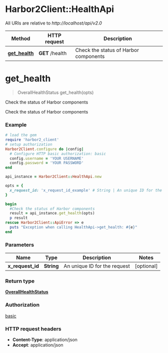 # Harbor2Client::HealthApi

All URIs are relative to *http://localhost/api/v2.0*

Method | HTTP request | Description
------------- | ------------- | -------------
[**get_health**](HealthApi.md#get_health) | **GET** /health | Check the status of Harbor components


# **get_health**
> OverallHealthStatus get_health(opts)

Check the status of Harbor components

Check the status of Harbor components

### Example
```ruby
# load the gem
require 'harbor2_client'
# setup authorization
Harbor2Client.configure do |config|
  # Configure HTTP basic authorization: basic
  config.username = 'YOUR USERNAME'
  config.password = 'YOUR PASSWORD'
end

api_instance = Harbor2Client::HealthApi.new

opts = { 
  x_request_id: 'x_request_id_example' # String | An unique ID for the request
}

begin
  #Check the status of Harbor components
  result = api_instance.get_health(opts)
  p result
rescue Harbor2Client::ApiError => e
  puts "Exception when calling HealthApi->get_health: #{e}"
end
```

### Parameters

Name | Type | Description  | Notes
------------- | ------------- | ------------- | -------------
 **x_request_id** | **String**| An unique ID for the request | [optional] 

### Return type

[**OverallHealthStatus**](OverallHealthStatus.md)

### Authorization

[basic](../README.md#basic)

### HTTP request headers

 - **Content-Type**: application/json
 - **Accept**: application/json



